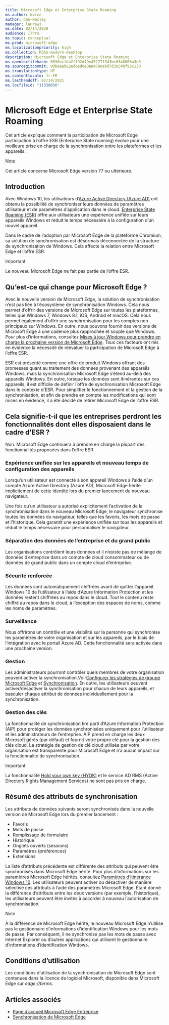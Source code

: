 ```yaml
---
title: Microsoft Edge et Enterprise State Roaming
ms.author: kvice
author: dan-wesley
manager: laurawi
ms.date: 02/14/2020
audience: ITPro
ms.topic: conceptual
ms.prod: microsoft-edge
ms.localizationpriority: high
ms.collection: M365-modern-desktop
description: Microsoft Edge et Enterprise State Roaming
ms.openlocfilehash: 6090ecfda2f792d49e452771943bc6348066a3d8
ms.sourcegitcommit: 90b8eab62edbed0e0a84780abd7d3854bf95c130
ms.translationtype: HT
ms.contentlocale: fr-FR
ms.lasthandoff: 02/14/2021
ms.locfileid: "11328056"
---
```

# Microsoft Edge et Enterprise State Roaming

Cet article explique comment la participation de Microsoft Edge participation à l’offre ESR (Enterprise State roaming) évolue pour une meilleure prise en charge de la synchronisation entre les plateformes et les appareils.

> [!NOTE]
> Cet article concerne Microsoft Edge version 77 ou ultérieure.

##  <a name="introduction"></a>Introduction

Avec Windows 10, les utilisateurs d’[Azure Active Directory (Azure AD)](https://docs.microsoft.com/azure/active-directory/fundamentals/active-directory-whatis) ont obtenu la possibilité de synchroniser leurs données de paramètres utilisateur et de paramètres d’application dans le cloud. [Enterprise State Roaming (ESR)](https://docs.microsoft.com/azure/active-directory/devices/enterprise-state-roaming-overview) offre aux utilisateurs une expérience unifiée sur leurs appareils Windows et réduit le temps nécessaire à la configuration d’un nouvel appareil.

Dans le cadre de l’adoption par Microsoft Edge de la plateforme Chromium, sa solution de synchronisation est désormais déconnectée de la structure de synchronisation de Windows. Cela affecte la relation entre Microsoft Edge et l’offre ESR.

> [!IMPORTANT]
> Le nouveau Microsoft Edge ne fait pas partie de l’offre ESR.

##  <a name="what’s-changing-with-microsoft-edge"></a>Qu’est-ce qui change pour Microsoft Edge ?

Avec le nouvelle version de Microsoft Edge, la solution de synchronisation n’est pas liée à l’écosystème de synchronisation Windows. Cela nous permet d’offrir des versions de Microsoft Edge sur toutes les plateformes, telles que Windows 7, Windows 8.1, iOS, Android et macOS. Cela nous permet également d’offrir une synchronisation pour les comptes non principaux sur Windows. En outre, nous pouvons fournir des versions de Microsoft Edge à une cadence plus rapprochée et souple que Windows. Pour plus d’informations, consultez [Mises à jour Windows pour prendre en charge la prochaine version de Microsoft Edge](microsoft-edge-sysupdate-windows-updates.md). Tous ces facteurs ont mis en évidence la nécessité de réévaluer la participation de Microsoft Edge à l’offre ESR.

ESR est présenté comme une offre de produit Windows offrant des promesses quant au traitement des données provenant des appareils Windows, mais la synchronisation Microsoft Edge s’étend au-delà des appareils Windows. En outre, lorsque les données sont itinérantes sur ces appareils, il est difficile de définir l’offre de synchronisation Microsoft Edge dans le contexte d’ESR. Pour simplifier le fonctionnement et la gestion de la synchronisation, et afin de prendre en compte les modifications qui sont mises en évidence, il a été décidé de retirer Microsoft Edge de l’offre ESR.

##  <a name="does-this-mean-enterprises-will-lose-the-abilities-they-had-as-part-of-esr"></a>Cela signifie-t-il que les entreprises perdront les fonctionnalités dont elles disposaient dans le cadre d’ESR ?

Non. Microsoft Edge continuera à prendre en charge la plupart des fonctionnalités proposées dans l’offre ESR.

###  <a name="unified-experience-across-devices-and-new-device-configuration-time"></a>Expérience unifiée sur les appareils et nouveau temps de configuration des appareils

Lorsqu’un utilisateur est connecté à son appareil Windows à l’aide d’un compte Azure Active Directory (Azure AD), Microsoft Edge hérite implicitement de cette identité lors du premier lancement du nouveau navigateur.

Une fois qu’un utilisateur a autorisé explicitement l’activation de la synchronisation dans le nouveau Microsoft Edge, le navigateur synchronise toutes les données du navigateur, telles que les favoris, les mots de passe et l’historique. Cela garantit une expérience unifiée sur tous les appareils et réduit le temps nécessaire pour personnaliser le navigateur.

###  <a name="separation-of-corporate-and-consumer-data"></a>Séparation des données de l’entreprise et du grand public

Les organisations contrôlent leurs données et il n’existe pas de mélange de données d’entreprise dans un compte de cloud consommateur ou de données de grand public dans un compte cloud d’entreprise.

###  <a name="enhanced-security"></a>Sécurité renforcée

Les données sont automatiquement chiffrées avant de quitter l’appareil Windows 10 de l’utilisateur à l’aide d’Azure Information Protection et les données restent chiffrées au repos dans le cloud. Tout le contenu reste chiffré au repos dans le cloud, à l’exception des espaces de noms, comme les noms de paramètres.

###  <a name="monitoring"></a>Surveillance

Nous offrirons un contrôle et une visibilité sur la personne qui synchronise les paramètres de votre organisation et sur les appareils, par le biais de l’intégration avec le portail Azure AD. Cette fonctionnalité sera activée dans une prochaine version.

###  <a name="management"></a>Gestion

Les administrateurs pourront contrôler quels membres de votre organisation peuvent activer la synchronisation.Voir[Configurer les stratégies de groupe Microsoft Edge](microsoft-edge-enterprise-sync.md#configure-microsoft-edge-sync) et [ Synchronisation](microsoft-edge-enterprise-sync.md#sync-group-policies). En outre, les utilisateurs peuvent activer/désactiver la synchronisation pour chacun de leurs appareils, et basculer chaque attribut de données individuellement pour la synchronisation.

###  <a name="key-management"></a>Gestion des clés

La fonctionnalité de synchronisation tire parti d’Azure Information Protection (AIP) pour protéger les données synchronisées uniquement pour l’utilisateur et les administrateurs de l’entreprise. AIP prend en charge les deux Microsoft gérés (par défaut) et fournit votre propre clé pour la gestion des clés cloud. La stratégie de gestion de clé cloud utilisée par votre organisation est transparente pour Microsoft Edge et n’a aucun impact sur la fonctionnalité de synchronisation.

> [!IMPORTANT]
> La fonctionnalité [Hold your own key (HYOK)](https://docs.microsoft.com/azure/information-protection/configure-adrms-restrictions) et le service AD RMS (Active Directory Rights Management Services) ne sont pas pris en charge.

##  <a name="summary-of-sync-attributes"></a>Résumé des attributs de synchronisation

Les attributs de données suivants seront synchronisés dans la nouvelle version de Microsoft Edge lors du premier lancement :

- Favoris
- Mots de passe
- Remplissage de formulaire
- Historique
- Onglets ouverts (sessions)
- Paramètres (préférences)
- Extensions

La liste d’attributs précédente est différente des attributs qui peuvent être synchronisés dans Microsoft Edge hérité. Pour plus d’informations sur les paramètres Microsoft Edge hérités, consultez [Paramètres d’itinérance Windows 10](https://docs.microsoft.com/azure/active-directory/devices/enterprise-state-roaming-windows-settings-reference). Les utilisateurs peuvent activer ou désactiver de manière sélective ces attributs à l’aide des paramètres Microsoft Edge. Étant donné la différence d’attributs entre les deux versions (par exemple, l’historique), les utilisateurs peuvent être invités à accorder à nouveau l’autorisation de synchronisation.

> [!NOTE]
> À la différence de Microsoft Edge hérité, le nouveau Microsoft Edge n’utilise pas le gestionnaire d’informations d’identification Windows pour les mots de passe. Par conséquent, il ne synchronise pas les mots de passe avec Internet Explorer ou d’autres applications qui utilisent le gestionnaire d’informations d’identification Windows.

##  <a name="terms-of-service"></a>Conditions d’utilisation

Les conditions d’utilisation de la synchronisation de Microsoft Edge sont contenues dans la licence de logiciel Microsoft, disponible dans Microsoft Edge sur *edge://terms*.

##  <a name="see-also"></a>Articles associés

- [Page d’accueil Microsoft Edge Entreprise](https://aka.ms/EdgeEnterprise)
- [Synchronisation de Microsoft Edge](microsoft-edge-enterprise-sync.md)